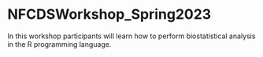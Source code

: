 # NFCDSWorkshop_Spring2023
In this workshop participants will learn how to perform biostatistical analysis in the R programming language.
